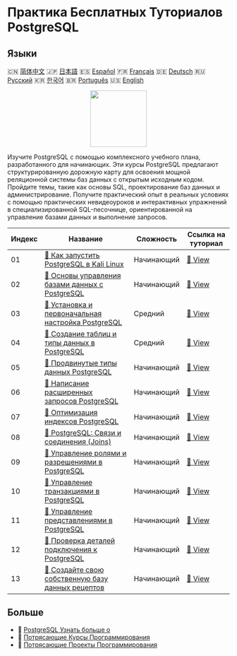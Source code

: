 # Практика Бесплатных Туториалов PostgreSQL

## Языки

🇨🇳 [简体中文](README_zh.md) 🇯🇵 [日本語](README_ja.md) 🇪🇸 [Español](README_es.md) 🇫🇷 [Français](README_fr.md) 🇩🇪 [Deutsch](README_de.md) 🇷🇺 [Русский](README_ru.md) 🇰🇷 [한국어](README_ko.md) 🇧🇷 [Português](README_pt.md) 🇺🇸 [English](README.md) 

<div align="center">
<img width="128px" src="https://file.labex.io/path/9xEeZgWSNpHA.png">
</div>

Изучите PostgreSQL с помощью комплексного учебного плана, разработанного для начинающих. Эти курсы PostgreSQL предлагают структурированную дорожную карту для освоения мощной реляционной системы баз данных с открытым исходным кодом. Пройдите темы, такие как основы SQL, проектирование баз данных и администрирование. Получите практический опыт в реальных условиях с помощью практических невидеоуроков и интерактивных упражнений в специализированной SQL-песочнице, ориентированной на управление базами данных и выполнение запросов.

|   Индекс | Название                                                                                                                                           | Сложность   | Ссылка на туториал                                                                                      |
|----------|----------------------------------------------------------------------------------------------------------------------------------------------------|-------------|---------------------------------------------------------------------------------------------------------|
|       01 | [📖 Как запустить PostgreSQL в Kali Linux](https://labex.io/ru/tutorials/kali-how-to-start-postgresql-in-kali-linux-417476)                        | Начинающий  | [🔗 View](https://labex.io/ru/tutorials/kali-how-to-start-postgresql-in-kali-linux-417476)              |
|       02 | [📖 Основы управления базами данных с PostgreSQL](https://labex.io/ru/tutorials/postgresql-database-management-basics-with-postgresql-550899)      | Начинающий  | [🔗 View](https://labex.io/ru/tutorials/postgresql-database-management-basics-with-postgresql-550899)   |
|       03 | [📖 Установка и первоначальная настройка PostgreSQL](https://labex.io/ru/tutorials/postgresql-installation-and-initial-setup-of-postgresql-550900) | Средний     | [🔗 View](https://labex.io/ru/tutorials/postgresql-installation-and-initial-setup-of-postgresql-550900) |
|       04 | [📖 Создание таблиц и типы данных в PostgreSQL](https://labex.io/ru/tutorials/postgresql-postgresql-table-creation-and-data-types-550901)          | Средний     | [🔗 View](https://labex.io/ru/tutorials/postgresql-postgresql-table-creation-and-data-types-550901)     |
|       05 | [📖 Продвинутые типы данных PostgreSQL](https://labex.io/ru/tutorials/postgresql-postgresql-advanced-data-types-550947)                            | Начинающий  | [🔗 View](https://labex.io/ru/tutorials/postgresql-postgresql-advanced-data-types-550947)               |
|       06 | [📖 Написание расширенных запросов PostgreSQL](https://labex.io/ru/tutorials/postgresql-postgresql-advanced-query-writing-550948)                  | Начинающий  | [🔗 View](https://labex.io/ru/tutorials/postgresql-postgresql-advanced-query-writing-550948)            |
|       07 | [📖 Оптимизация индексов PostgreSQL](https://labex.io/ru/tutorials/postgresql-postgresql-index-optimization-550955)                                | Начинающий  | [🔗 View](https://labex.io/ru/tutorials/postgresql-postgresql-index-optimization-550955)                |
|       08 | [📖 PostgreSQL: Связи и соединения (Joins)](https://labex.io/ru/tutorials/postgresql-postgresql-relationships-and-joins-550959)                    | Начинающий  | [🔗 View](https://labex.io/ru/tutorials/postgresql-postgresql-relationships-and-joins-550959)           |
|       09 | [📖 Управление ролями и разрешениями в PostgreSQL](https://labex.io/ru/tutorials/postgresql-postgresql-role-and-permission-management-550960)      | Начинающий  | [🔗 View](https://labex.io/ru/tutorials/postgresql-postgresql-role-and-permission-management-550960)    |
|       10 | [📖 Управление транзакциями в PostgreSQL](https://labex.io/ru/tutorials/postgresql-postgresql-transaction-management-550964)                       | Начинающий  | [🔗 View](https://labex.io/ru/tutorials/postgresql-postgresql-transaction-management-550964)            |
|       11 | [📖 Управление представлениями в PostgreSQL](https://labex.io/ru/tutorials/postgresql-postgresql-views-management-550966)                          | Начинающий  | [🔗 View](https://labex.io/ru/tutorials/postgresql-postgresql-views-management-550966)                  |
|       12 | [📖 Проверка деталей подключения к PostgreSQL](https://labex.io/ru/tutorials/postgresql-verify-postgresql-connection-details-551083)               | Начинающий  | [🔗 View](https://labex.io/ru/tutorials/postgresql-verify-postgresql-connection-details-551083)         |
|       13 | [📖 Создайте свою собственную базу данных рецептов](https://labex.io/ru/tutorials/postgresql-create-your-own-recipe-database-551100)               | Начинающий  | [🔗 View](https://labex.io/ru/tutorials/postgresql-create-your-own-recipe-database-551100)              |

## Больше

- 🔗 [PostgreSQL Узнать больше о](https://labex.io/ru/skilltrees/postgresql)
- 🔗 [Потрясающие Курсы Программирования](https://github.com/labex-labs/awesome-programming-courses)
- 🔗 [Потрясающие Проекты Программирования](https://github.com/labex-labs/awesome-programming-projects)

